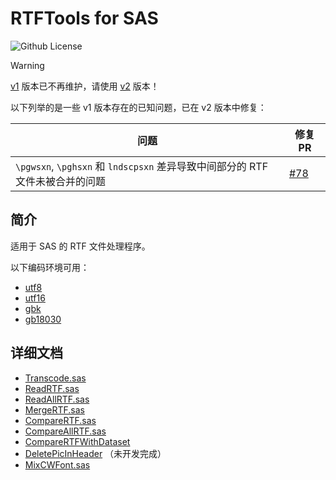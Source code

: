# RTFTools for SAS

![Github License](https://img.shields.io/github/license/Snoopy1866/RTFTools-For-SAS)

> [!WARNING]
>
> [v1](https://github.com/Snoopy1866/RTFTools-For-SAS/tree/v1) 版本已不再维护，请使用 [v2](https://github.com/Snoopy1866/RTFTools-For-SAS/tree/v2) 版本！

以下列举的是一些 v1 版本存在的已知问题，已在 v2 版本中修复：

| 问题                                                                          | 修复 PR                                                       |
| ----------------------------------------------------------------------------- | ------------------------------------------------------------- |
| `\pgwsxn`, `\pghsxn` 和 `lndscpsxn` 差异导致中间部分的 RTF 文件未被合并的问题 | [#78](https://github.com/Snoopy1866/RTFTools-For-SAS/pull/78) |

## 简介

适用于 SAS 的 RTF 文件处理程序。

以下编码环境可用：

- [utf8](src/utf8/)
- [utf16](src/utf16/)
- [gbk](src/gbk/)
- [gb18030](src/gb18030/)

## 详细文档

- [Transcode.sas](docs/Transcode.md)
- [ReadRTF.sas](docs/ReadRTF.md)
- [ReadAllRTF.sas](docs/ReadAllRTF.md)
- [MergeRTF.sas](docs/MergeRTF.md)
- [CompareRTF.sas](docs/CompareRTF.md)
- [CompareAllRTF.sas](docs/CompareAllRTF.md)
- [CompareRTFWithDataset](docs/CompareRTFWithDataset.md)
- [DeletePicInHeader](docs/assets/DeletePicInHeader.md) （未开发完成）
- [MixCWFont.sas](docs/MixCWFont.md)
